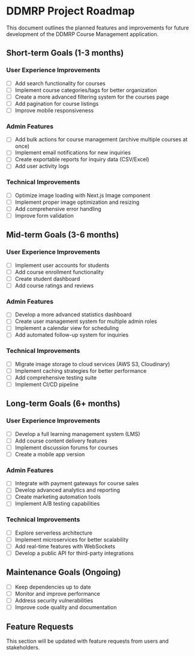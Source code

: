 # DDMRP Project Roadmap

This document outlines the planned features and improvements for future development of the DDMRP Course Management application.

## Short-term Goals (1-3 months)

### User Experience Improvements

- [ ] Add search functionality for courses
- [ ] Implement course categories/tags for better organization
- [ ] Create a more advanced filtering system for the courses page
- [ ] Add pagination for course listings
- [ ] Improve mobile responsiveness

### Admin Features

- [ ] Add bulk actions for course management (archive multiple courses at once)
- [ ] Implement email notifications for new inquiries
- [ ] Create exportable reports for inquiry data (CSV/Excel)
- [ ] Add user activity logs

### Technical Improvements

- [ ] Optimize image loading with Next.js Image component
- [ ] Implement proper image optimization and resizing
- [ ] Add comprehensive error handling
- [ ] Improve form validation

## Mid-term Goals (3-6 months)

### User Experience Improvements

- [ ] Implement user accounts for students
- [ ] Add course enrollment functionality
- [ ] Create student dashboard
- [ ] Add course ratings and reviews

### Admin Features

- [ ] Develop a more advanced statistics dashboard
- [ ] Create user management system for multiple admin roles
- [ ] Implement a calendar view for scheduling
- [ ] Add automated follow-up system for inquiries

### Technical Improvements

- [ ] Migrate image storage to cloud services (AWS S3, Cloudinary)
- [ ] Implement caching strategies for better performance
- [ ] Add comprehensive testing suite
- [ ] Implement CI/CD pipeline

## Long-term Goals (6+ months)

### User Experience Improvements

- [ ] Develop a full learning management system (LMS)
- [ ] Add course content delivery features
- [ ] Implement discussion forums for courses
- [ ] Create a mobile app version

### Admin Features

- [ ] Integrate with payment gateways for course sales
- [ ] Develop advanced analytics and reporting
- [ ] Create marketing automation tools
- [ ] Implement A/B testing capabilities

### Technical Improvements

- [ ] Explore serverless architecture
- [ ] Implement microservices for better scalability
- [ ] Add real-time features with WebSockets
- [ ] Develop a public API for third-party integrations

## Maintenance Goals (Ongoing)

- [ ] Keep dependencies up to date
- [ ] Monitor and improve performance
- [ ] Address security vulnerabilities
- [ ] Improve code quality and documentation

## Feature Requests

This section will be updated with feature requests from users and stakeholders. 